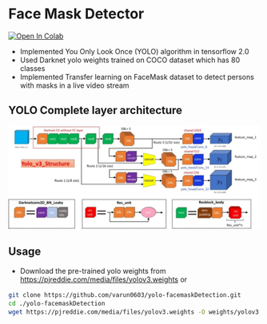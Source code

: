 # Face Mask Detector

[![Open In Colab](https://colab.research.google.com/assets/colab-badge.svg)](https://colab.research.google.com/github/varun0603/yolo-facemaskDetection/blob/master/YoloFaceMaskDetector.ipynb)

* Implemented You Only Look Once (YOLO) algorithm in tensorflow 2.0
* Used Darknet yolo weights trained on COCO dataset which has 80 classes
* Implemented Transfer learning on FaceMask dataset to detect persons with masks in a live video stream


## YOLO Complete layer architecture
![yolo image](./yolo%20complete.jpg)


## Usage

* Download the pre-trained yolo weights from https://pjreddie.com/media/files/yolov3.weights or
```bash
git clone https://github.com/varun0603/yolo-facemaskDetection.git
cd ./yolo-facemaskDetection
wget https://pjreddie.com/media/files/yolov3.weights -O weights/yolov3.weights
```
